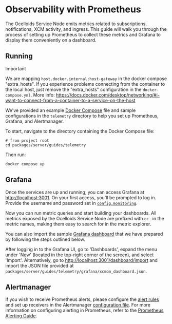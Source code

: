 # Observability with Prometheus

The Ocelloids Service Node emits metrics related to subscriptions, notifications, XCM activity, and ingress. This guide will walk you through the process of setting up Prometheus to collect these metrics and Grafana to display them conveniently on a dashboard.

## Running

> [!IMPORTANT]
> We are mapping `host.docker.internal:host-gateway` in the docker compose "extra_hosts".
> If you experience problems connecting from the container to the local host, just remove the "extra_hosts" configuration in the `docker-compose.yml`.
> More info: https://docs.docker.com/desktop/networking/#i-want-to-connect-from-a-container-to-a-service-on-the-host

We've provided an example [Docker Compose](https://github.com/sodazone/ocelloids-services/tree/main/packages/server/guides/telemetry/docker-compose.yml) file and sample configurations in the `telemetry` directory to help you set up Prometheus, Grafana, and Alertmanager.

To start, navigate to the directory containing the Docker Compose file:

```shell
# from project root
cd packages/server/guides/telemetry
```

Then run:

```shell
docker compose up
```

## Grafana

Once the services are up and running, you can access Grafana at [http://localhost:3001](http://localhost:3001). On your first access, you'll be prompted to log in. Provide the username and password set in [`config.monitoring`](https://github.com/sodazone/ocelloids-services/tree/main/packages/server/guides/telemetry/grafana/config.monitoring).

Now you can run metric queries and start building your dashboards. All metrics exposed by the Ocelloids Service Node are prefixed with `oc_` in the metric names, making them easy to search for in the metric explorer.

You can also import the sample [Grafana dashboard](https://github.com/sodazone/ocelloids-services/tree/main/packages/server/guides/telemetry/grafana/xcmon_dashboard.json) that we have prepared by following the steps outlined below.

After logging in to the Grafana UI, go to 'Dashboards', expand the menu under 'New' (located in the top-right corner of the screen), and select 'Import'. Alternatively, go to [http://localhost:3001/dashboard/import](http://localhost:3001/dashboard/import) and import the JSON file provided at `packages/server/guides/telemetry/grafana/xcmon_dashboard.json`.

## Alertmanager

If you wish to receive Prometheus alerts, please configure the [alert rules](https://github.com/sodazone/ocelloids-services/tree/main/packages/server/guides/telemetry/prometheus/alert.rules) and set up receivers in the Alertmanager [configuration file](https://github.com/sodazone/ocelloids-services/tree/main/packages/server/guides/telemetry/alertmanager/config.yml). For more information on configuring alerting in Prometheus, refer to the [Prometheus Alerting Guide](https://prometheus.io/docs/alerting/latest/overview/).
